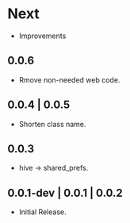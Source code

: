 # Next

* Improvements

## 0.0.6

* Rmove non-needed web code.

## 0.0.4 | 0.0.5

* Shorten class name.

## 0.0.3

* hive -> shared_prefs.

## 0.0.1-dev | 0.0.1 | 0.0.2

* Initial Release.
